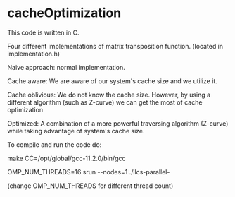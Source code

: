 # cacheOptimization
This code is written in C. 

Four different implementations of matrix transposition function. (located in implementation.h)


Naive approach: normal implementation.

Cache aware: We are aware of our system's cache size and we utilize it.

Cache oblivious: We do not know the cache size. However, by using a different algorithm (such as Z-curve) we can get the most of cache optimization

Optimized: A combination of a more powerful traversing algorithm (Z-curve) while taking advantage of system's cache size.

To compile and run the code do:

make CC=/opt/global/gcc-11.2.0/bin/gcc

OMP_NUM_THREADS=16 srun --nodes=1 ./llcs-parallel-<version>
  
(change OMP_NUM_THREADS for different thread count)
